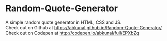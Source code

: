 # Random-Quote-Generator  

A simple random quote generator in HTML, CSS and JS.  
Check out on Github at https://abkunal.github.io/Random-Quote-Generator/  
Check out on Codepen at http://codepen.io/abkunal/full/EPXbZq  
